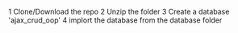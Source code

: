 1 Clone/Download the repo
2 Unzip the folder
3 Create a database 'ajax_crud_oop'
4 implort the database from the database folder
